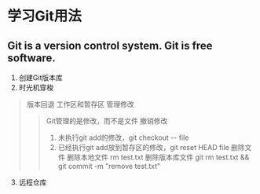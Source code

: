 学习Git用法
===========
Git is a version control system. Git is free software.
-----------
1. 创建Git版本库
2. 时光机穿梭
> 版本回退
> 工作区和暂存区
> 管理修改
>> Git管理的是修改，而不是文件
> 撤销修改
>> 1. 未执行git add的修改，git checkout -- file
>> 2. 已经执行git add放到暂存区的修改，git reset HEAD file 
> 删除文件
>> 删除本地文件 rm test.txt
>> 删除版本库文件 git rm test.txt && git commit -m "remove test.txt"
3. 远程仓库
